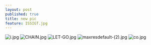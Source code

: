 ```yaml
---
layout: post
published: true
title: new pic
feature: ISSIGT.jpg
---
```

![i.jpg]({{site.baseurl}}/assets/images/posts/i.jpg)
![CHAIN.jpg]({{site.baseurl}}/assets/images/posts/CHAIN.jpg)
![LET-GO.jpg]({{site.baseurl}}/assets/images/posts/LET-GO.jpg)
![maxresdefault-(2).jpg]({{site.baseurl}}/assets/images/posts/maxresdefault-(2).jpg)
![co.jpg]({{site.baseurl}}/assets/images/posts/co.jpg)
